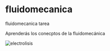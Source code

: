 # fluidomecanica
fluidomecanica tarea 

Aprenderás los conecptos de la fluidomecánica

![electrolisis](https://storage.googleapis.com/site.esss.co/4e1a35d7-2020-09-14-blog-fluidod-comput.jpg)

